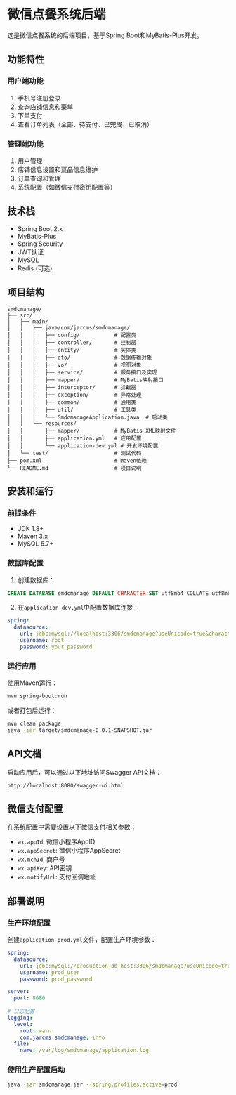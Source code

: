 # 微信点餐系统后端

这是微信点餐系统的后端项目，基于Spring Boot和MyBatis-Plus开发。

## 功能特性

### 用户端功能
1. 手机号注册登录
2. 查询店铺信息和菜单
3. 下单支付
4. 查看订单列表（全部、待支付、已完成、已取消）

### 管理端功能
1. 用户管理
2. 店铺信息设置和菜品信息维护
3. 订单查询和管理
4. 系统配置（如微信支付密钥配置等）

## 技术栈

- Spring Boot 2.x
- MyBatis-Plus
- Spring Security
- JWT认证
- MySQL
- Redis (可选)

## 项目结构

```
smdcmanage/
├── src/
│   ├── main/
│   │   ├── java/com/jarcms/smdcmanage/
│   │   │   ├── config/           # 配置类
│   │   │   ├── controller/       # 控制器
│   │   │   ├── entity/           # 实体类
│   │   │   ├── dto/              # 数据传输对象
│   │   │   ├── vo/               # 视图对象
│   │   │   ├── service/          # 服务接口及实现
│   │   │   ├── mapper/           # MyBatis映射接口
│   │   │   ├── interceptor/      # 拦截器
│   │   │   ├── exception/        # 异常处理
│   │   │   ├── common/           # 通用类
│   │   │   ├── util/             # 工具类
│   │   │   └── SmdcmanageApplication.java  # 启动类
│   │   └── resources/
│   │       ├── mapper/           # MyBatis XML映射文件
│   │       ├── application.yml   # 应用配置
│   │       └── application-dev.yml # 开发环境配置
│   └── test/                     # 测试代码
├── pom.xml                       # Maven依赖
└── README.md                     # 项目说明
```

## 安装和运行

### 前提条件

- JDK 1.8+
- Maven 3.x
- MySQL 5.7+

### 数据库配置

1. 创建数据库：
```sql
CREATE DATABASE smdcmanage DEFAULT CHARACTER SET utf8mb4 COLLATE utf8mb4_unicode_ci;
```

2. 在`application-dev.yml`中配置数据库连接：
```yaml
spring:
  datasource:
    url: jdbc:mysql://localhost:3306/smdcmanage?useUnicode=true&characterEncoding=utf-8&serverTimezone=Asia/Shanghai
    username: root
    password: your_password
```

### 运行应用

使用Maven运行：
```bash
mvn spring-boot:run
```

或者打包后运行：
```bash
mvn clean package
java -jar target/smdcmanage-0.0.1-SNAPSHOT.jar
```

## API文档

启动应用后，可以通过以下地址访问Swagger API文档：
```
http://localhost:8080/swagger-ui.html
```

## 微信支付配置

在系统配置中需要设置以下微信支付相关参数：
- `wx.appId`: 微信小程序AppID
- `wx.appSecret`: 微信小程序AppSecret
- `wx.mchId`: 商户号
- `wx.apiKey`: API密钥
- `wx.notifyUrl`: 支付回调地址

## 部署说明

### 生产环境配置

创建`application-prod.yml`文件，配置生产环境参数：
```yaml
spring:
  datasource:
    url: jdbc:mysql://production-db-host:3306/smdcmanage?useUnicode=true&characterEncoding=utf-8&serverTimezone=Asia/Shanghai
    username: prod_user
    password: prod_password

server:
  port: 8080
  
# 日志配置
logging:
  level:
    root: warn
    com.jarcms.smdcmanage: info
  file:
    name: /var/log/smdcmanage/application.log
```

### 使用生产配置启动

```bash
java -jar smdcmanage.jar --spring.profiles.active=prod
``` 
